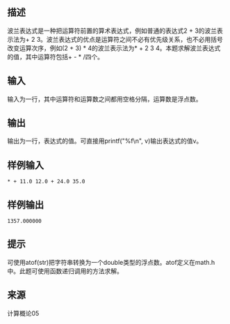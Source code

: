 ## 描述


波兰表达式是一种把运算符前置的算术表达式，例如普通的表达式2 + 3的波兰表示法为+ 2 3。波兰表达式的优点是运算符之间不必有优先级关系，也不必用括号改变运算次序，例如(2 + 3) * 4的波兰表示法为* + 2 3 4。本题求解波兰表达式的值，其中运算符包括+ - * /四个。

## 输入


输入为一行，其中运算符和运算数之间都用空格分隔，运算数是浮点数。

## 输出


输出为一行，表达式的值。可直接用printf("%f\n", v)输出表达式的值v。

## 样例输入


```
* + 11.0 12.0 + 24.0 35.0
```


## 样例输出


```
1357.000000
```


## 提示


可使用atof(str)把字符串转换为一个double类型的浮点数。atof定义在math.h中。此题可使用函数递归调用的方法求解。

## 来源


计算概论05

